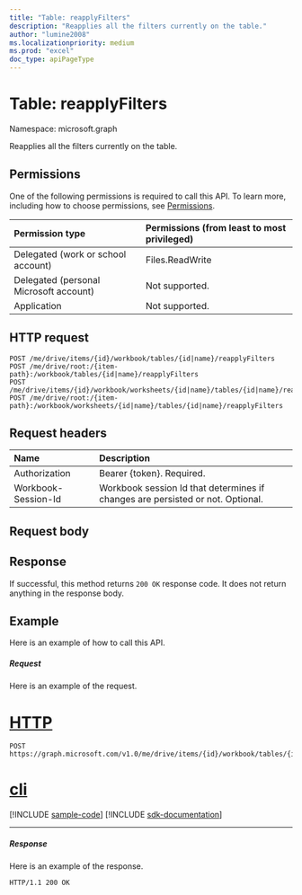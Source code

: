 ```yaml
---
title: "Table: reapplyFilters"
description: "Reapplies all the filters currently on the table."
author: "lumine2008"
ms.localizationpriority: medium
ms.prod: "excel"
doc_type: apiPageType
---
```


# Table: reapplyFilters

Namespace: microsoft.graph

Reapplies all the filters currently on the table.
## Permissions
One of the following permissions is required to call this API. To learn more, including how to choose permissions, see [Permissions](/graph/permissions-reference).

|Permission type      | Permissions (from least to most privileged)              |
|:--------------------|:---------------------------------------------------------|
|Delegated (work or school account) | Files.ReadWrite    |
|Delegated (personal Microsoft account) | Not supported.    |
|Application | Not supported. |

## HTTP request
<!-- { "blockType": "ignored" } -->
```http
POST /me/drive/items/{id}/workbook/tables/{id|name}/reapplyFilters
POST /me/drive/root:/{item-path}:/workbook/tables/{id|name}/reapplyFilters
POST /me/drive/items/{id}/workbook/worksheets/{id|name}/tables/{id|name}/reapplyFilters
POST /me/drive/root:/{item-path}:/workbook/worksheets/{id|name}/tables/{id|name}/reapplyFilters

```
## Request headers
| Name       | Description|
|:---------------|:----------|
| Authorization  | Bearer {token}. Required. |
| Workbook-Session-Id  | Workbook session Id that determines if changes are persisted or not. Optional.|

## Request body

## Response

If successful, this method returns `200 OK` response code. It does not return anything in the response body.

## Example
Here is an example of how to call this API.
##### Request
Here is an example of the request.

# [HTTP](#tab/http)
<!-- {
  "blockType": "request",
  "name": "table_reapplyfilters"
}-->
```http
POST https://graph.microsoft.com/v1.0/me/drive/items/{id}/workbook/tables/{id|name}/reapplyFilters
```

# [cli](#tab/cli)
[!INCLUDE [sample-code](../includes/snippets/cli/table-reapplyfilters-cli-snippets.md)]
[!INCLUDE [sdk-documentation](../includes/snippets/snippets-sdk-documentation-link.md)]

---

##### Response
Here is an example of the response. 
<!-- {
  "blockType": "response",
  "truncated": true
} -->
```http
HTTP/1.1 200 OK
```

<!-- uuid: 8fcb5dbc-d5aa-4681-8e31-b001d5168d79
2015-10-25 14:57:30 UTC -->
<!-- {
  "type": "#page.annotation",
  "description": "Table: reapplyFilters",
  "keywords": "",
  "section": "documentation",
  "tocPath": "",
  "suppressions": [
  ]
}-->

